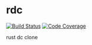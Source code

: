 # rdc
[![Build Status][build_badge]][build_status]
[![Code Coverage][coverage_badge]][coverage_report]

rust dc clone

[build_badge]: https://travis-ci.org/rik0/rdc/server-rs.svg?branch=master
[build_status]: https://travis-ci.org/rik0/rdc/server-rs
[coverage_badge]: https://codecov.io/gh/rik0/rdc/server-rs/branch/develop/graph/badge.svg
[coverage_report]: https://codecov.io/gh/rik0/rdc/server-rs/branch/master
[rustup]: https://rustup.rs/
